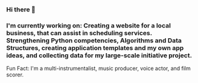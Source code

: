 ### Hi there 👋
### I'm currently working on: Creating a website for a local business, that can assist in scheduling services. Strengthening Python competencies, Algorithms and Data Structures, creating application templates and my own app ideas, and collecting data for my large-scale initiative project.

Fun Fact: I'm a multi-instrumentalist, music producer, voice actor, and film scorer.




<!--
**davidxv15/davidxv15** is a ✨ _special_ ✨ repository because its `README.md` (this file) appears on your GitHub profile.

Here are some ideas to get you started:

- 🔭 I’m currently working on a React Applications.
- 🌱 I’m currently learning React.
- 👯 I’m looking to collaborate on music based Apps.
- 🤔 I’m looking for help with ...
- 💬 Ask me about ...
- 📫 How to reach me: ...
- 😄 Pronouns: ...
- ⚡ Fun fact: ...
-->
